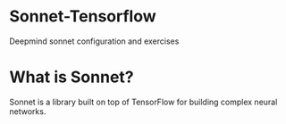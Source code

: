 # Sonnet-Tensorflow
Deepmind sonnet configuration and exercises 

# What is Sonnet?
Sonnet is a library built on top of TensorFlow for building complex neural networks.
